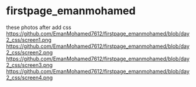 # firstpage_emanmohamed
these photos after add css https://github.com/EmanMohamed7612/firstpage_emanmohamed/blob/day2_css/screen1.png https://github.com/EmanMohamed7612/firstpage_emanmohamed/blob/day2_css/screen2.png https://github.com/EmanMohamed7612/firstpage_emanmohamed/blob/day2_css/screen3.png https://github.com/EmanMohamed7612/firstpage_emanmohamed/blob/day2_css/screen4.png

